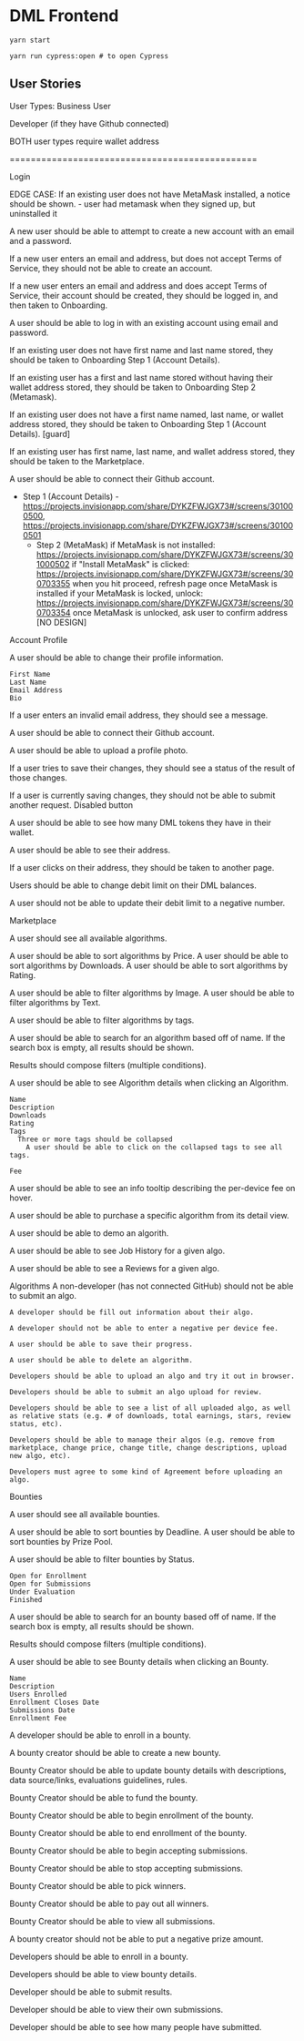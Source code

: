# DML Frontend

```shell
yarn start

yarn run cypress:open # to open Cypress
```

## User Stories

User Types:
  Business User

  Developer (if they have Github connected)

  BOTH user types require wallet address

===============================================

Login

  EDGE CASE: If an existing user does not have MetaMask installed, a notice should be shown. - user had metamask when they signed up, but uninstalled it

  A new user should be able to attempt to create a new account with an email and a password.

  If a new user enters an email and address, but does not accept Terms of Service, they should not be able to create an account.

  If a new user enters an email and address and does accept Terms of Service, their account should be created, they should be logged in, and then taken to Onboarding.

  A user should be able to log in with an existing account using email and password.

  If an existing user does not have first name and last name stored, they should be taken to Onboarding Step 1 (Account Details).

  If an existing user has a first and last name stored without having their wallet address stored, they should be taken to Onboarding Step 2 (Metamask).

  If an existing user does not have a first name named, last name, or wallet address stored, they should be taken to Onboarding Step 1 (Account Details). [guard]

  If an existing user has first name, last name, and wallet address stored, they should be taken to the Marketplace.

  A user should be able to connect their Github account.

  - Step 1 (Account Details) - https://projects.invisionapp.com/share/DYKZFWJGX73#/screens/301000500, https://projects.invisionapp.com/share/DYKZFWJGX73#/screens/301000501
    - Step 2 (MetaMask)
        if MetaMask is not installed: https://projects.invisionapp.com/share/DYKZFWJGX73#/screens/301000502
          if "Install MetaMask" is clicked: https://projects.invisionapp.com/share/DYKZFWJGX73#/screens/300703355
            when you hit proceed, refresh page
        once MetaMask is installed
          if your MetaMask is locked,
            unlock: https://projects.invisionapp.com/share/DYKZFWJGX73#/screens/300703354
          once MetaMask is unlocked,
            ask user to confirm address [NO DESIGN]

Account Profile

  A user should be able to change their profile information.

    First Name
    Last Name
    Email Address
    Bio

  If a user enters an invalid email address, they should see a message.

  A user should be able to connect their Github account.

  A user should be able to upload a profile photo.

  If a user tries to save their changes, they should see a status of the result of those changes.

  If a user is currently saving changes, they should not be able to submit another request.
    Disabled button

  A user should be able to see how many DML tokens they have in their wallet.

  A user should be able to see their address.

  If a user clicks on their address, they should be taken to another page.

  Users should be able to change debit limit on their DML balances.

  A user should not be able to update their debit limit to a negative number.

Marketplace

  A user should see all available algorithms.

  A user should be able to sort algorithms by Price.
  A user should be able to sort algorithms by Downloads.
  A user should be able to sort algorithms by Rating.

  A user should be able to filter algorithms by Image.
  A user should be able to filter algorithms by Text.

  A user should be able to filter algorithms by tags.

  A user should be able to search for an algorithm based off of name.
    If the search box is empty, all results should be shown.

  Results should compose filters (multiple conditions).

  A user should be able to see Algorithm details when clicking an Algorithm.

    Name
    Description
    Downloads
    Rating
    Tags
      Three or more tags should be collapsed
        A user should be able to click on the collapsed tags to see all tags.

    Fee

  A user should be able to see an info tooltip describing the per-device fee on hover.

  A user should be able to purchase a specific algorithm from its detail view.

  A user should be able to demo an algorith.

  A user should be able to see Job History for a given algo.

  A user should be able to see a Reviews for a given algo.

Algorithms
    A non-developer (has not connected GitHub) should not be able to submit an algo.

    A developer should be fill out information about their algo.

    A developer should not be able to enter a negative per device fee.

    A user should be able to save their progress.

    A user should be able to delete an algorithm.

    Developers should be able to upload an algo and try it out in browser.

    Developers should be able to submit an algo upload for review.

    Developers should be able to see a list of all uploaded algo, as well as relative stats (e.g. # of downloads, total earnings, stars, review status, etc).

    Developers should be able to manage their algos (e.g. remove from marketplace, change price, change title, change descriptions, upload new algo, etc).

    Developers must agree to some kind of Agreement before uploading an algo.

Bounties

  A user should see all available bounties.

  A user should be able to sort bounties by Deadline.
  A user should be able to sort bounties by Prize Pool.

  A user should be able to filter bounties by Status.

    Open for Enrollment
    Open for Submissions
    Under Evaluation
    Finished

  A user should be able to search for an bounty based off of name.
    If the search box is empty, all results should be shown.

  Results should compose filters (multiple conditions).

  A user should be able to see Bounty details when clicking an Bounty.

    Name
    Description
    Users Enrolled
    Enrollment Closes Date
    Submissions Date
    Enrollment Fee

  A developer should be able to enroll in a bounty.

  A bounty creator should be able to create a new bounty.

  Bounty Creator should be able to update bounty details with descriptions, data source/links, evaluations guidelines, rules.

  Bounty Creator should be able to fund the bounty.

  Bounty Creator should be able to begin enrollment of the bounty.

  Bounty Creator should be able to end enrollment of the bounty.

  Bounty Creator should be able to begin accepting submissions.

  Bounty Creator should be able to stop accepting submissions.

  Bounty Creator should be able to pick winners.

  Bounty Creator should be able to pay out all winners.

  Bounty Creator should be able to view all submissions.

  A bounty creator should not be able to put a negative prize amount.

  Developers should be able to enroll in a bounty.

  Developers should be able to view bounty details.

  Developer should be able to submit results.

  Developer should be able to view their own submissions.

  Developer should be able to see how many people have submitted.
